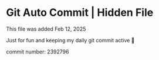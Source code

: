 # Git Auto Commit | Hidden File

This file was added Feb 12, 2025

Just for fun and keeping my daily git commit active 🤪

commit number: 2392796
